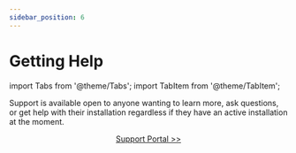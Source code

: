 ```yaml
---
sidebar_position: 6
---
```


# Getting Help

import Tabs from '@theme/Tabs';
import TabItem from '@theme/TabItem';

Support is available open to anyone wanting to learn more, ask questions, or get help with their installation regardless if they have an active installation at the moment.

<p align="center">
<a href="https://saasassin.atlassian.net/servicedesk/customer/portal/2" target="_blank" class="doc-button-link">Support Portal >></a>
</p>
